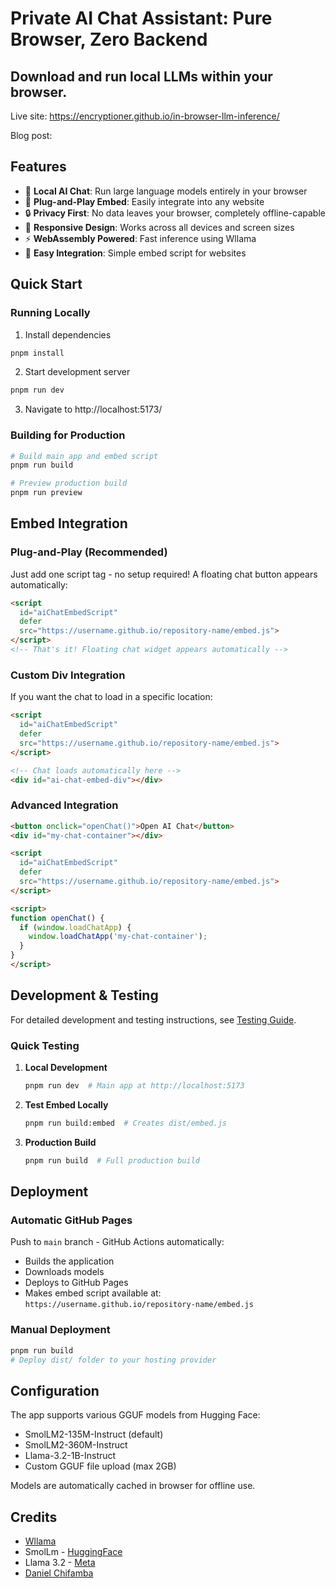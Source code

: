 # Private AI Chat Assistant: Pure Browser, Zero Backend

## Download and run local LLMs within your browser.

Live site: https://encryptioner.github.io/in-browser-llm-inference/

Blog post: 

## Features

- 🤖 **Local AI Chat**: Run large language models entirely in your browser
- 🔌 **Plug-and-Play Embed**: Easily integrate into any website
- 🔒 **Privacy First**: No data leaves your browser, completely offline-capable
- 📱 **Responsive Design**: Works across all devices and screen sizes
- ⚡ **WebAssembly Powered**: Fast inference using Wllama
- 🎯 **Easy Integration**: Simple embed script for websites

## Quick Start

### Running Locally

1. Install dependencies
```bash
pnpm install
```

2. Start development server
```bash
pnpm run dev
```

3. Navigate to http://localhost:5173/

### Building for Production

```bash
# Build main app and embed script
pnpm run build

# Preview production build
pnpm run preview
```

## Embed Integration

### Plug-and-Play (Recommended)

Just add one script tag - no setup required! A floating chat button appears automatically:

```html
<script 
  id="aiChatEmbedScript" 
  defer 
  src="https://username.github.io/repository-name/embed.js">
</script>
<!-- That's it! Floating chat widget appears automatically -->
```

### Custom Div Integration

If you want the chat to load in a specific location:

```html
<script 
  id="aiChatEmbedScript" 
  defer 
  src="https://username.github.io/repository-name/embed.js">
</script>

<!-- Chat loads automatically here -->
<div id="ai-chat-embed-div"></div>
```

### Advanced Integration

```html
<button onclick="openChat()">Open AI Chat</button>
<div id="my-chat-container"></div>

<script 
  id="aiChatEmbedScript" 
  defer 
  src="https://username.github.io/repository-name/embed.js">
</script>

<script>
function openChat() {
  if (window.loadChatApp) {
    window.loadChatApp('my-chat-container');
  }
}
</script>
```

## Development & Testing

For detailed development and testing instructions, see [Testing Guide](./docs/testing-guide.md).

### Quick Testing

1. **Local Development**
   ```bash
   pnpm run dev  # Main app at http://localhost:5173
   ```

2. **Test Embed Locally**
   ```bash
   pnpm run build:embed  # Creates dist/embed.js
   ```

3. **Production Build**
   ```bash
   pnpm run build  # Full production build
   ```

## Deployment

### Automatic GitHub Pages

Push to `main` branch - GitHub Actions automatically:
- Builds the application
- Downloads models
- Deploys to GitHub Pages
- Makes embed script available at: `https://username.github.io/repository-name/embed.js`

### Manual Deployment

```bash
pnpm run build
# Deploy dist/ folder to your hosting provider
```

## Configuration

The app supports various GGUF models from Hugging Face:
- SmolLM2-135M-Instruct (default)
- SmolLM2-360M-Instruct  
- Llama-3.2-1B-Instruct
- Custom GGUF file upload (max 2GB)

Models are automatically cached in browser for offline use.

## Credits
- [Wllama](https://github.com/ngxson/wllama)
- SmolLm - [HuggingFace](https://huggingface.co/HuggingFaceTB)
- Llama 3.2 - [Meta](https://www.llama.com/)
- [Daniel Chifamba](https://dev.to/dchif/run-your-offline-ai-chat-assistant-pure-browser-zero-backend-1e48)

